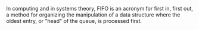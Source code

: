 In computing and in systems theory, FIFO is an acronym for first in, first out, a method for organizing the manipulation of a data structure where the oldest entry, or "head" of the queue, is processed first.